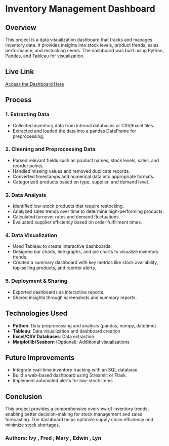 # Inventory Management Dashboard

## Overview
This project is a data visualization dashboard that tracks and manages inventory data. It provides insights into stock levels, product trends, sales performance, and restocking needs. The dashboard was built using Python, Pandas, and Tableau for visualization.

## Live Link
[Access the Dashboard Here](https://public.tableau.com/app/profile/ivy.mbogo/viz/InventoryManagement_17394375468630/Story1)

## Process
### 1. Extracting Data
- Collected inventory data from internal databases or CSV/Excel files.
- Extracted and loaded the data into a pandas DataFrame for preprocessing.

### 2. Cleaning and Preprocessing Data
- Parsed relevant fields such as product names, stock levels, sales, and reorder points.
- Handled missing values and removed duplicate records.
- Converted timestamps and numerical data into appropriate formats.
- Categorized products based on type, supplier, and demand level.

### 3. Data Analysis
- Identified low-stock products that require restocking.
- Analyzed sales trends over time to determine high-performing products.
- Calculated turnover rates and demand fluctuations.
- Evaluated supplier efficiency based on order fulfillment times.

### 4. Data Visualization
- Used Tableau to create interactive dashboards.
- Designed bar charts, line graphs, and pie charts to visualize inventory trends.
- Created a summary dashboard with key metrics like stock availability, top-selling products, and reorder alerts.

### 5. Deployment & Sharing
- Exported dashboards as interactive reports.
- Shared insights through screenshots and summary reports.

## Technologies Used
- **Python**: Data preprocessing and analysis (pandas, numpy, datetime)
- **Tableau**: Data visualization and dashboard creation
- **Excel/CSV Databases**: Data extraction
- **Matplotlib/Seaborn** (Optional): Additional visualizations

## Future Improvements
- Integrate real-time inventory tracking with an SQL database.
- Build a web-based dashboard using Streamlit or Flask.
- Implement automated alerts for low-stock items.

## Conclusion
This project provides a comprehensive overview of inventory trends, enabling better decision-making for stock management and sales forecasting. The dashboard helps optimize supply chain efficiency and minimize stock shortages.


### Authors: Ivy , Fred , Mary , Edwin , Lyn 
